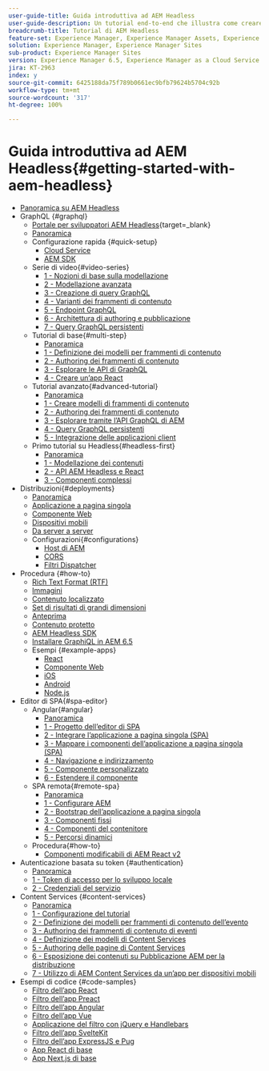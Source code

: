```yaml
---
user-guide-title: Guida introduttiva ad AEM Headless
user-guide-description: Un tutorial end-to-end che illustra come creare ed esporre contenuti utilizzando AEM Headless.
breadcrumb-title: Tutorial di AEM Headless
feature-set: Experience Manager, Experience Manager Assets, Experience Manager Sites
solution: Experience Manager, Experience Manager Sites
sub-product: Experience Manager Sites
version: Experience Manager 6.5, Experience Manager as a Cloud Service
jira: KT-2963
index: y
source-git-commit: 6425188da75f789b0661ec9bfb79624b5704c92b
workflow-type: tm+mt
source-wordcount: '317'
ht-degree: 100%

---
```



# Guida introduttiva ad AEM Headless{#getting-started-with-aem-headless}

+ [Panoramica su AEM Headless](./overview.md)
+ GraphQL {#graphql}
   + [Portale per sviluppatori AEM Headless](https://experienceleague.adobe.com/landing/experience-manager/headless/developer.html?lang=it){target=_blank}
   + [Panoramica](./graphql/overview.md)
   + Configurazione rapida {#quick-setup}
      + [Cloud Service](./graphql/quick-setup/cloud-service.md)
      + [AEM SDK](./graphql/quick-setup/local-sdk.md)
   + Serie di video{#video-series}
      + [1 - Nozioni di base sulla modellazione](./graphql/video-series/modeling-basics.md)
      + [2 - Modellazione avanzata](./graphql/video-series/advanced-modeling.md)
      + [3 - Creazione di query GraphQL](./graphql/video-series/creating-graphql-queries.md)
      + [4 - Varianti dei frammenti di contenuto](./graphql/video-series/content-fragment-variations.md)
      + [5 - Endpoint GraphQL](./graphql/video-series/graphql-endpoints.md)
      + [6 - Architettura di authoring e pubblicazione](./graphql/video-series/author-publish-architecture.md)
      + [7 - Query GraphQL persistenti](./graphql/video-series/graphql-persisted-queries.md)
   + Tutorial di base{#multi-step}
      + [Panoramica](./graphql/multi-step/overview.md)
      + [1 - Definizione dei modelli per frammenti di contenuto](./graphql/multi-step/content-fragment-models.md)
      + [2 - Authoring dei frammenti di contenuto](./graphql/multi-step/author-content-fragments.md)
      + [3 - Esplorare le API di GraphQL](./graphql/multi-step/explore-graphql-api.md)
      + [4 - Creare un’app React](./graphql/multi-step/graphql-and-react-app.md)
   + Tutorial avanzato{#advanced-tutorial}
      + [Panoramica](/help/headless-tutorial/graphql/advanced-graphql/overview.md)
      + [1 - Creare modelli di frammenti di contenuto](/help/headless-tutorial/graphql/advanced-graphql/create-content-fragment-models.md)
      + [2 - Authoring dei frammenti di contenuto](/help/headless-tutorial/graphql/advanced-graphql/author-content-fragments.md)
      + [3 - Esplorare tramite l’API GraphQL di AEM](/help/headless-tutorial/graphql/advanced-graphql/explore-graphql-api.md)
      + [4 - Query GraphQL persistenti](/help/headless-tutorial/graphql/advanced-graphql/graphql-persisted-queries.md)
      + [5 - Integrazione delle applicazioni client](/help/headless-tutorial/graphql/advanced-graphql/client-application-integration.md)
   + Primo tutorial su Headless{#headless-first}
      + [Panoramica](./graphql/headless-first-tutorial/overview.md)
      + [1 - Modellazione dei contenuti](./graphql/headless-first-tutorial/1-content-modeling.md)
      + [2 - API AEM Headless e React](./graphql/headless-first-tutorial/2-aem-headless-apis-and-react.md)
      + [3 - Componenti complessi](./graphql/headless-first-tutorial/3-complex-components.md)
+ Distribuzioni{#deployments}
   + [Panoramica](./graphql/deployment/overview.md)
   + [Applicazione a pagina singola](./graphql/deployment/spa.md)
   + [Componente Web](./graphql/deployment/web-component.md)
   + [Dispositivi mobili](./graphql/deployment/mobile.md)
   + [Da server a server](./graphql/deployment/server-to-server.md)
   + Configurazioni{#configurations}
      + [Host di AEM](./graphql/deployment/configurations/aem-hosts.md)
      + [CORS](./graphql/deployment/configurations/cors.md)
      + [Filtri Dispatcher](./graphql/deployment/configurations/dispatcher-filters.md)
+ Procedura {#how-to}
   + [Rich Text Format (RTF)](./graphql/how-to/rich-text.md)
   + [Immagini](./graphql/how-to/images.md)
   + [Contenuto localizzato](./graphql/how-to/localized-content.md)
   + [Set di risultati di grandi dimensioni](./graphql/how-to/large-result-sets.md)
   + [Anteprima](./graphql/how-to/preview.md)
   + [Contenuto protetto](./graphql/how-to/protected-content.md)
   + [AEM Headless SDK](./graphql/how-to/aem-headless-sdk.md)
   + [Installare GraphiQL in AEM 6.5](./graphql/how-to/install-graphiql-aem-6-5.md)
   + Esempi {#example-apps}
      + [React](./graphql/example-apps/react-app.md)
      + [Componente Web](./graphql/example-apps/web-component.md)
      + [iOS](./graphql/example-apps/ios-swiftui-app.md)
      + [Android](./graphql/example-apps/android-app.md)
      + [Node.js](./graphql/example-apps/server-to-server-app.md)
+ Editor di SPA{#spa-editor}
   + Angular{#angular}
      + [Panoramica](./spa-editor/angular/overview.md)
      + [1 - Progetto dell’editor di SPA](./spa-editor/angular/create-project.md)
      + [2 - Integrare l’applicazione a pagina singola (SPA)](./spa-editor/angular/integrate-spa.md)
      + [3 - Mappare i componenti dell’applicazione a pagina singola (SPA)](./spa-editor/angular/map-components.md)
      + [4 - Navigazione e indirizzamento](./spa-editor/angular/navigation-routing.md)
      + [5 - Componente personalizzato](./spa-editor/angular/custom-component.md)
      + [6 - Estendere il componente](./spa-editor/angular/extend-component.md)
   + SPA remota{#remote-spa}
      + [Panoramica](./spa-editor/remote-spa/overview.md)
      + [1 - Configurare AEM](./spa-editor/remote-spa/aem-configure.md)
      + [2 - Bootstrap dell’applicazione a pagina singola](./spa-editor/remote-spa/spa-bootstrap.md)
      + [3 - Componenti fissi](./spa-editor/remote-spa/spa-fixed-component.md)
      + [4 - Componenti del contenitore](./spa-editor/remote-spa/spa-container-component.md)
      + [5 - Percorsi dinamici](./spa-editor/remote-spa/spa-dynamic-routes.md)
   + Procedura{#how-to}
      + [Componenti modificabili di AEM React v2](./spa-editor/how-to/react-core-components-v2.md)
+ Autenticazione basata su token {#authentication}
   + [Panoramica](./authentication/overview.md)
   + [1 - Token di accesso per lo sviluppo locale](./authentication/local-development-access-token.md)
   + [2 - Credenziali del servizio](./authentication/service-credentials.md)
+ Content Services {#content-services}
   + [Panoramica](./content-services/overview.md)
   + [1 - Configurazione del tutorial](./content-services/chapter-1.md)
   + [2 - Definizione dei modelli per frammenti di contenuto dell’evento](./content-services/chapter-2.md)
   + [3 - Authoring dei frammenti di contenuto di eventi](./content-services/chapter-3.md)
   + [4 - Definizione dei modelli di Content Services](./content-services/chapter-4.md)
   + [5 - Authoring delle pagine di Content Services](./content-services/chapter-5.md)
   + [6 - Esposizione dei contenuti su Pubblicazione AEM per la distribuzione](./content-services/chapter-6.md)
   + [7 - Utilizzo di AEM Content Services da un’app per dispositivi mobili](./content-services/chapter-7.md)
+ Esempi di codice {#code-samples}
   + [Filtro dell’app React](./graphql/code-samples/filtering-react-app.md)
   + [Filtro dell’app Preact](./graphql/code-samples/filtering-preact-app.md)
   + [Filtro dell’app Angular](./graphql/code-samples/filtering-angular-app.md)
   + [Filtro dell’app Vue](./graphql/code-samples/filtering-vue-app.md)
   + [Applicazione del filtro con jQuery e Handlebars](./graphql/code-samples/filtering-jquery-handlebars.md)
   + [Filtro dell’app SvelteKit](./graphql/code-samples/filtering-sveltekit-app.md)
   + [Filtro dell’app ExpressJS e Pug](./graphql/code-samples/filtering-express-pug-app.md)
   + [App React di base](./graphql/code-samples/basic-react-app.md)
   + [App Next.js di base](./graphql/code-samples/basic-nextjs-app.md)

